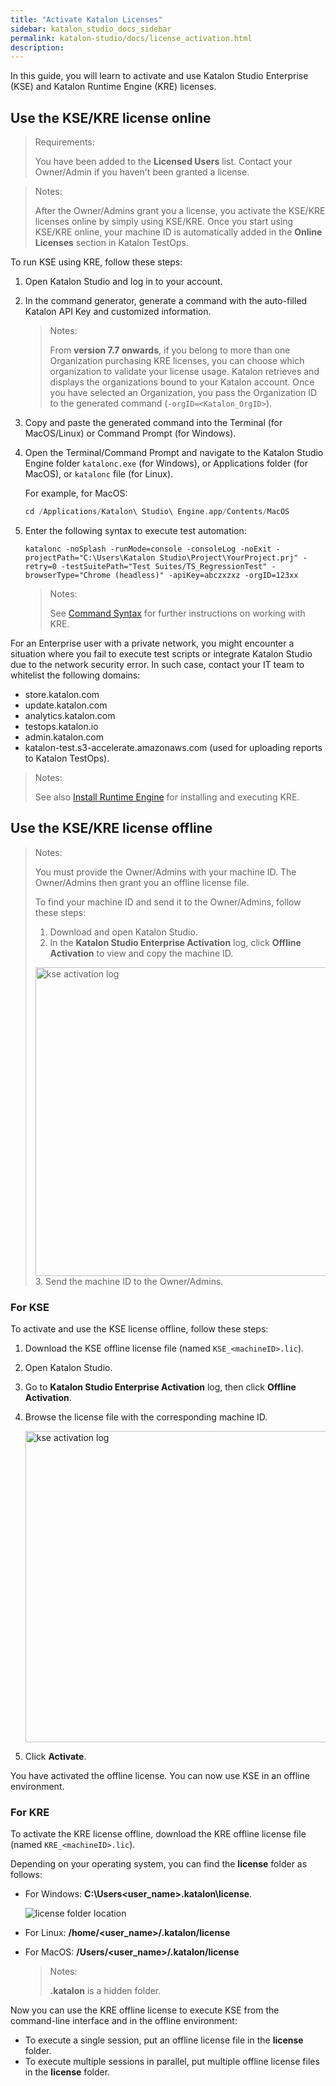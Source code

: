 ```yaml
---
title: "Activate Katalon Licenses"
sidebar: katalon_studio_docs_sidebar
permalink: katalon-studio/docs/license_activation.html
description:
---
```

In this guide, you will learn to activate and use Katalon Studio Enterprise (KSE) and Katalon Runtime Engine (KRE) licenses.

## Use the KSE/KRE license online

> Requirements:
>
> You have been added to the **Licensed Users** list. Contact your Owner/Admin if you haven't been granted a license.

> Notes:
> 
> After the Owner/Admins grant you a license, you activate the KSE/KRE licenses online by simply using KSE/KRE. Once you start using KSE/KRE online, your machine ID is automatically added in the **Online Licenses** section in Katalon TestOps.

To run KSE using KRE, follow these steps:

1. Open Katalon Studio and log in to your account.

2. In the command generator, generate a command with the auto-filled Katalon API Key and customized information.

    > Notes:
    >
    > From **version 7.7 onwards**, if you belong to more than one Organization purchasing KRE licenses, you can choose which organization to validate your license usage. Katalon retrieves and displays the organizations bound to your Katalon account. Once you have selected an Organization, you pass the Organization ID to the generated command (`-orgID=<Katalon_OrgID>`).

3. Copy and paste the generated command into the Terminal (for MacOS/Linux) or Command Prompt (for Windows).

4. Open the Terminal/Command Prompt and navigate to the Katalon Studio Engine folder `katalonc.exe` (for Windows), or Applications folder (for MacOS), or `katalonc` file (for Linux).

    For example, for MacOS:

    ```groovy
    cd /Applications/Katalon\ Studio\ Engine.app/Contents/MacOS
    ```

5. Enter the following syntax to execute test automation:

    `katalonc -noSplash -runMode=console -consoleLog -noExit -projectPath="C:\Users\Katalon Studio\Project\YourProject.prj" -retry=0 -testSuitePath="Test Suites/TS_RegressionTest" -browserType="Chrome (headless)" -apiKey=abczxzxz -orgID=123xx`

    > Notes:
    >
    > See [Command Syntax](https://docs.katalon.com/katalon-studio/docs/console-mode-execution.html#katalon-studio-plugins-in-console-mode) for further instructions on working with KRE.

For an Enterprise user with a private network, you might encounter a situation where you fail to execute test scripts or integrate Katalon Studio due to the network security error. In such case, contact your IT team to whitelist the following domains:

* store.katalon.com
* update.katalon.com
* analytics.katalon.com
* testops.katalon.io
* admin.katalon.com
* katalon-test.s3-accelerate.amazonaws.com (used for uploading reports to Katalon TestOps).

> Notes:
>
> See also [Install Runtime Engine](https://docs.katalon.com/katalon-studio/docs/install-RE.html) for installing and executing KRE.

## Use the KSE/KRE license offline

> Notes:
>
> You must provide the Owner/Admins with your machine ID. The Owner/Admins then grant you an offline license file.
> 
> To find your machine ID and send it to the Owner/Admins, follow these steps:
> 1. Download and open Katalon Studio.
> 2. In the **Katalon Studio Enterprise Activation** log, click **Offline Activation** to view and copy the machine ID.
> <img src="https://github.com/katalon-studio/docs-images/raw/master/katalon-studio/docs/create-offline-kse-licenses/view-machineid.png" width="494" height="" alt="kse activation log">
> 3. Send the machine ID to the Owner/Admins.

### For KSE

To activate and use the KSE license offline, follow these steps:

1. Download the KSE offline license file (named `KSE_<machineID>.lic`).
2. Open Katalon Studio.
4. Go to **Katalon Studio Enterprise Activation** log, then click **Offline Activation**.
5. Browse the license file with the corresponding machine ID.

    <img src="https://github.com/katalon-studio/docs-images/raw/master/katalon-studio/docs/create-offline-kse-licenses/activate.png" width="498" height="" alt="kse activation log">
6. Click **Activate**.

You have activated the offline license.
You can now use KSE in an offline environment.

### For KRE

To activate the KRE license offline, download the KRE offline license file (named `KRE_<machineID>.lic`).

Depending on your operating system, you can find the **license** folder as follows:

* For Windows: **C:\Users\<user_name>\.katalon\license**.

    <img src="https://github.com/katalon-studio/docs-images/raw/master/katalon-studio/docs/activate-RE/license.png" width="" height="" alt="license folder location">

* For Linux: **/home/<user_name>/.katalon/license**

* For MacOS: **/Users/<user_name>/.katalon/license**

    > Notes:
    >
    > **.katalon** is a hidden folder.
  
Now you can use the KRE offline license to execute KSE from the command-line interface and in the offline environment:

* To execute a single session, put an offline license file  in the **license** folder.
* To execute multiple sessions in parallel, put multiple offline license files in the **license** folder.
